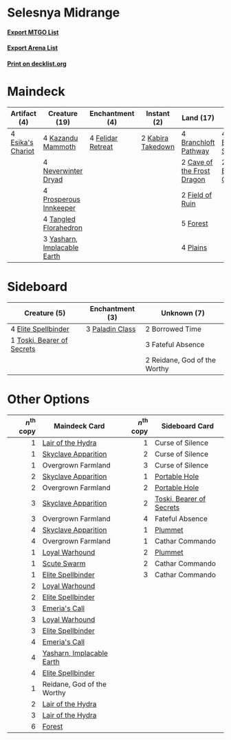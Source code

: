 # Selesnya Midrange

#### [Export MTGO List](../collection/Selesnya%20Midrange/Selesnya%20Midrange.txt)
#### [Export Arena List](../collection/Selesnya%20Midrange/Selesnya%20Midrange_arena.txt)
#### [Print on decklist.org](http://decklist.org/?deckmain=4%09Branchloft%20Pathway%0A2%09Cave%20of%20the%20Frost%20Dragon%0A4%09Emergent%20Sequence%0A2%09Emeria's%20Call%0A4%09Esika's%20Chariot%0A4%09Felidar%20Retreat%0A2%09Field%20of%20Ruin%0A5%09Forest%0A2%09Kabira%20Takedown%0A4%09Kazandu%20Mammoth%0A4%09Neverwinter%20Dryad%0A4%09Plains%0A4%09Prosperous%20Innkeeper%0A4%09Storm%20the%20Festival%0A4%09Tangled%20Florahedron%0A4%09Wrenn%20and%20Seven%0A3%09Yasharn,%20Implacable%20Earth&deckside=2%09Borrowed%20Time%0A4%09Elite%20Spellbinder%0A3%09Fateful%20Absence%0A3%09Paladin%20Class%0A2%09Reidane,%20God%20of%20the%20Worthy%0A1%09Toski,%20Bearer%20of%20Secrets)
# Maindeck

|                                        Artifact (4)                                        |                                            Creature (19)                                             |                                      Enchantment (4)                                       |                                        Instant (2)                                         |                                              Land (17)                                              |                                         Sorcery (6)                                          |    Unknown (8)     |
|--------------------------------------------------------------------------------------------|------------------------------------------------------------------------------------------------------|--------------------------------------------------------------------------------------------|--------------------------------------------------------------------------------------------|-----------------------------------------------------------------------------------------------------|----------------------------------------------------------------------------------------------|--------------------|
|4 [Esika's Chariot](http://gatherer.wizards.com/Pages/Card/Details.aspx?multiverseid=503783)|4 [Kazandu Mammoth](http://gatherer.wizards.com/Pages/Card/Details.aspx?multiverseid=491835)          |4 [Felidar Retreat](http://gatherer.wizards.com/Pages/Card/Details.aspx?multiverseid=491638)|2 [Kabira Takedown](http://gatherer.wizards.com/Pages/Card/Details.aspx?multiverseid=491641)|4 [Branchloft Pathway](http://gatherer.wizards.com/Pages/Card/Details.aspx?multiverseid=491909)      |4 [Emergent Sequence](http://gatherer.wizards.com/Pages/Card/Details.aspx?multiverseid=513606)|4 Storm the Festival|
|                                                                                            |4 [Neverwinter Dryad](http://gatherer.wizards.com/Pages/Card/Details.aspx?multiverseid=527482)        |                                                                                            |                                                                                            |2 [Cave of the Frost Dragon](http://gatherer.wizards.com/Pages/Card/Details.aspx?multiverseid=527540)|2 [Emeria's Call](http://gatherer.wizards.com/Pages/Card/Details.aspx?multiverseid=491633)    |4 Wrenn and Seven   |
|                                                                                            |4 [Prosperous Innkeeper](http://gatherer.wizards.com/Pages/Card/Details.aspx?multiverseid=527487)     |                                                                                            |                                                                                            |2 [Field of Ruin](http://gatherer.wizards.com/Pages/Card/Details.aspx?multiverseid=435415)           |                                                                                              |                    |
|                                                                                            |4 [Tangled Florahedron](http://gatherer.wizards.com/Pages/Card/Details.aspx?multiverseid=491859)      |                                                                                            |                                                                                            |5 [Forest](http://gatherer.wizards.com/Pages/Card/Details.aspx?multiverseid=439860)                  |                                                                                              |                    |
|                                                                                            |3 [Yasharn, Implacable Earth](http://gatherer.wizards.com/Pages/Card/Details.aspx?multiverseid=491891)|                                                                                            |                                                                                            |4 [Plains](http://gatherer.wizards.com/Pages/Card/Details.aspx?multiverseid=439856)                  |                                                                                              |                    |


# Sideboard

|                                            Creature (5)                                             |                                     Enchantment (3)                                      |        Unknown (7)         |
|-----------------------------------------------------------------------------------------------------|------------------------------------------------------------------------------------------|----------------------------|
|4 [Elite Spellbinder](http://gatherer.wizards.com/Pages/Card/Details.aspx?multiverseid=513494)       |3 [Paladin Class](http://gatherer.wizards.com/Pages/Card/Details.aspx?multiverseid=527316)|2 Borrowed Time             |
|1 [Toski, Bearer of Secrets](http://gatherer.wizards.com/Pages/Card/Details.aspx?multiverseid=503813)|                                                                                          |3 Fateful Absence           |
|                                                                                                     |                                                                                          |2 Reidane, God of the Worthy|


# Other Options

|*n*<sup>th</sup> copy|                                           Maindeck Card                                            |*n*<sup>th</sup> copy|                                          Sideboard Card                                           |
|--------------------:|----------------------------------------------------------------------------------------------------|--------------------:|---------------------------------------------------------------------------------------------------|
|                    1|[Lair of the Hydra](http://gatherer.wizards.com/Pages/Card/Details.aspx?multiverseid=527546)        |                    1|Curse of Silence                                                                                   |
|                    1|[Skyclave Apparition](http://gatherer.wizards.com/Pages/Card/Details.aspx?multiverseid=495603)      |                    2|Curse of Silence                                                                                   |
|                    1|Overgrown Farmland                                                                                  |                    3|Curse of Silence                                                                                   |
|                    2|[Skyclave Apparition](http://gatherer.wizards.com/Pages/Card/Details.aspx?multiverseid=495603)      |                    1|[Portable Hole](http://gatherer.wizards.com/Pages/Card/Details.aspx?multiverseid=527320)           |
|                    2|Overgrown Farmland                                                                                  |                    2|[Portable Hole](http://gatherer.wizards.com/Pages/Card/Details.aspx?multiverseid=527320)           |
|                    3|[Skyclave Apparition](http://gatherer.wizards.com/Pages/Card/Details.aspx?multiverseid=495603)      |                    2|[Toski, Bearer of Secrets](http://gatherer.wizards.com/Pages/Card/Details.aspx?multiverseid=503813)|
|                    3|Overgrown Farmland                                                                                  |                    4|Fateful Absence                                                                                    |
|                    4|[Skyclave Apparition](http://gatherer.wizards.com/Pages/Card/Details.aspx?multiverseid=495603)      |                    1|[Plummet](http://gatherer.wizards.com/Pages/Card/Details.aspx?multiverseid=442172)                 |
|                    4|Overgrown Farmland                                                                                  |                    1|Cathar Commando                                                                                    |
|                    1|[Loyal Warhound](http://gatherer.wizards.com/Pages/Card/Details.aspx?multiverseid=527310)           |                    2|[Plummet](http://gatherer.wizards.com/Pages/Card/Details.aspx?multiverseid=442172)                 |
|                    1|[Scute Swarm](http://gatherer.wizards.com/Pages/Card/Details.aspx?multiverseid=491851)              |                    2|Cathar Commando                                                                                    |
|                    1|[Elite Spellbinder](http://gatherer.wizards.com/Pages/Card/Details.aspx?multiverseid=513494)        |                    3|Cathar Commando                                                                                    |
|                    2|[Loyal Warhound](http://gatherer.wizards.com/Pages/Card/Details.aspx?multiverseid=527310)           |                     |                                                                                                   |
|                    2|[Elite Spellbinder](http://gatherer.wizards.com/Pages/Card/Details.aspx?multiverseid=513494)        |                     |                                                                                                   |
|                    3|[Emeria's Call](http://gatherer.wizards.com/Pages/Card/Details.aspx?multiverseid=491633)            |                     |                                                                                                   |
|                    3|[Loyal Warhound](http://gatherer.wizards.com/Pages/Card/Details.aspx?multiverseid=527310)           |                     |                                                                                                   |
|                    3|[Elite Spellbinder](http://gatherer.wizards.com/Pages/Card/Details.aspx?multiverseid=513494)        |                     |                                                                                                   |
|                    4|[Emeria's Call](http://gatherer.wizards.com/Pages/Card/Details.aspx?multiverseid=491633)            |                     |                                                                                                   |
|                    4|[Yasharn, Implacable Earth](http://gatherer.wizards.com/Pages/Card/Details.aspx?multiverseid=491891)|                     |                                                                                                   |
|                    4|[Elite Spellbinder](http://gatherer.wizards.com/Pages/Card/Details.aspx?multiverseid=513494)        |                     |                                                                                                   |
|                    1|Reidane, God of the Worthy                                                                          |                     |                                                                                                   |
|                    2|[Lair of the Hydra](http://gatherer.wizards.com/Pages/Card/Details.aspx?multiverseid=527546)        |                     |                                                                                                   |
|                    3|[Lair of the Hydra](http://gatherer.wizards.com/Pages/Card/Details.aspx?multiverseid=527546)        |                     |                                                                                                   |
|                    6|[Forest](http://gatherer.wizards.com/Pages/Card/Details.aspx?multiverseid=439860)                   |                     |                                                                                                   |

